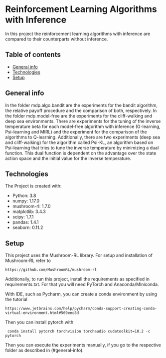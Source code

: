 # Reinforcement Learning Algorithms with Inference

In this project the reinforcement learning algorithms with inference
are compared to their counterparts without inference.

## Table of contents
* [General info](#general-info)
* [Technologies](#technologies)
* [Setup](#setup)

## General info
In the folder mdp.algo.bandit are the experiments for the bandit algorithm,
the relative payoff procedure and the comparison of both, respectively.
In the folder mdp.model-free are the experiments for the cliff-walking
and deep sea environments. There are experiments for the tuning of the
inverse temperature beta for each
model-free algorithm with inference (G-learning, Psi-learning and MIRL) and
the experiment for the comparison of the algorithms to Q-learning. Additionally,
there are two experiments (deep sea and cliff-walking) for the algorithm called
Psi-KL, an algorithm based on Psi-learning that tries to tune
the inverse temperature by minimizing a dual function. This dual function is dependent on the advantage
over the state action space and the initial value for the inverse temperature.

## Technologies
The Project is created with:
* Python: 3.8
* numpy: 1.17.0
* mushroom-rl: 1.7.0
* matplotlib: 3.4.3
* scipy: 1.7.1
* pandas: 1.4.1
* seaborn: 0.11.2
	
## Setup

This project uses the Mushroom-RL library.
For setup and installation of Mushroom-RL refer to
```
https://github.com/MushroomRL/mushroom-rl
```

Additionally, to run this project, install the requirements as specified
in requirements.txt. For that you will need PyTorch and Anaconda/Miniconda.

With IDE, such as Pycharm, you can create a conda environment by
using the tutorial
```
https://www.jetbrains.com/help/pycharm/conda-support-creating-conda-virtual-environment.html#569eec8d
```

Then you can install pytorch with
```
 conda install pytorch torchvision torchaudio cudatoolkit=10.2 -c pytorch
```

Then you can execute the experiments
manually, if you go to the respective folder as described in
(#general-info).




